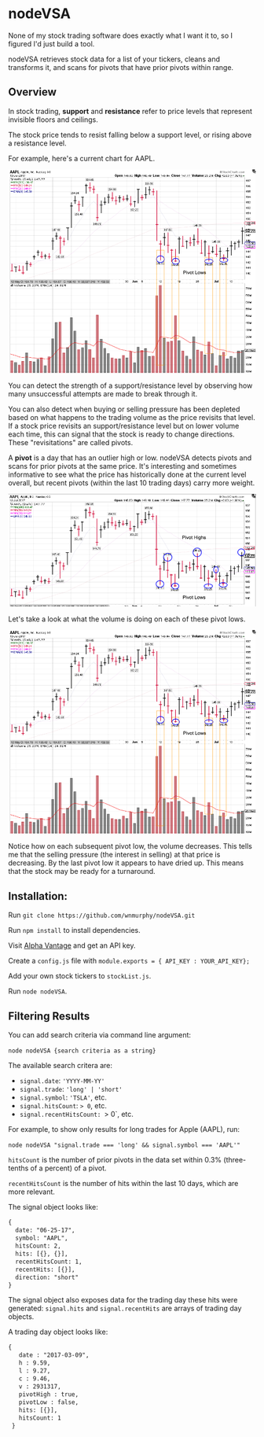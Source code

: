 # nodeVSA

None of my stock trading software does exactly what I want it to, so I figured I'd just build a tool.

nodeVSA retrieves stock data for a list of your tickers, cleans and transforms it, and scans for pivots that have prior pivots within range.

## Overview

In stock trading, **support** and **resistance** refer to price levels that represent invisible floors and ceilings.

The stock price tends to resist falling below a support level, or rising above a resistance level.

For example, here's a current chart for AAPL.

![AAPL - Support and Resistance](./img/pivots-w-vol.png)

You can detect the strength of a support/resistance level by observing how many unsuccessful attempts are made to break through it. 

You can also detect when buying or selling pressure has been depleted based on what happens to the trading volume as the price revisits that level. If a stock price revisits an support/resistance level but on lower volume each time, this can signal that the stock is ready to change directions. These "revisitations" are called pivots.

A **pivot** is a day that has an outlier high or low. nodeVSA detects pivots and scans for prior pivots at the same price. It's interesting and sometimes informative to see what the price has historically done at the current level overall, but recent pivots (within the last 10 trading days) carry more weight.

![Pivot Highs and Lows](./img/pivots.png)

Let's take a look at what the volume is doing on each of these pivot lows.

![AAPL - Pivot Lows with Volume](./img/pivots-w-vol.png)

Notice how on each subsequent pivot low, the volume decreases. This tells me that the selling pressure (the interest in selling) at that price is decreasing. By the last pivot low it appears to have dried up. This means that the stock may be ready for a turnaround.

## Installation:

Run `git clone https://github.com/wnmurphy/nodeVSA.git`

Run `npm install` to install dependencies.

Visit [Alpha Vantage](https://www.alphavantage.co/support/#api-key) and get an API key.

Create a `config.js` file with `module.exports = { API_KEY : YOUR_API_KEY};`

Add your own stock tickers to `stockList.js`.

Run `node nodeVSA`.

## Filtering Results

You can add search criteria via command line argument:

  `node nodeVSA {search criteria as a string}`

The available search critera are:

- `signal.date`: `'YYYY-MM-YY'`
- `signal.trade`: `'long' | 'short'`
- `signal.symbol`: `'TSLA'`, etc.
- `signal.hitsCount`: `> 0`, etc.
- `signal.recentHitsCount: `> 0`, etc.

For example, to show only results for long trades for Apple (AAPL), run:

  `node nodeVSA "signal.trade === 'long' && signal.symbol === 'AAPL'"`

`hitsCount` is the number of prior pivots in the data set within 0.3% (three-tenths of a percent) of a pivot.

`recentHitsCount` is the number of hits within the last 10 days, which are more relevant.

The signal object looks like:
```
{
  date: "06-25-17",
  symbol: "AAPL",
  hitsCount: 2,
  hits: [{}, {}],
  recentHitsCount: 1,
  recentHits: [{}],
  direction: "short"
}
```

The signal object also exposes data for the trading day these hits were generated: `signal.hits` and `signal.recentHits` are arrays of trading day objects.

A trading day object looks like:
```
{
   date : "2017-03-09",
   h : 9.59,
   l : 9.27,
   c : 9.46,
   v : 2931317,
   pivotHigh : true,
   pivotLow : false,
   hits: [{}],
   hitsCount: 1
 }
```